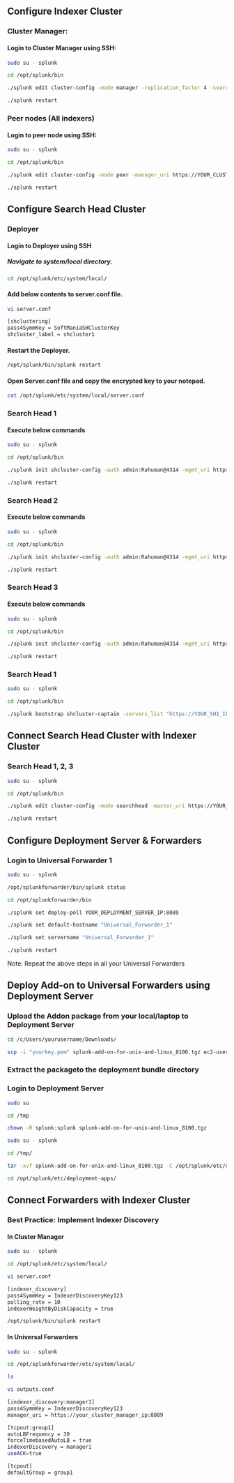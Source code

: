 
## Configure Indexer Cluster 

### Cluster Manager:

#### Login to Cluster Manager using SSH:
```bash
sudo su - splunk

cd /opt/splunk/bin

./splunk edit cluster-config -mode manager -replication_factor 4 -search_factor 3 -secret your_key -cluster_label cluster1

./splunk restart

```

### Peer nodes (All indexers)

#### Login to peer node using SSH:
```bash
sudo su - splunk

cd /opt/splunk/bin

./splunk edit cluster-config -mode peer -manager_uri https://YOUR_CLUSTER_MANAGER_IP:8089 -replication_port 9887 -secret your_key

./splunk restart

```

## Configure Search Head Cluster

### Deployer 

#### Login to Deployer using SSH

##### Navigate to system/local directory.
```bash
cd /opt/splunk/etc/system/local/
```
#### Add below contents to server.conf file.
```bash
vi server.conf
```
```bash
[shclustering]
pass4SymmKey = SoftManiaSHClusterKey
shcluster_label = shcluster1
```
#### Restart the Deployer.

```bash
/opt/splunk/bin/splunk restart
```

#### Open Server.conf file and copy the encrypted key to your notepad.

```bash
cat /opt/splunk/etc/system/local/server.conf
```


### Search Head 1

#### Execute below commands
```bash
sudo su - splunk

cd /opt/splunk/bin

./splunk init shcluster-config -auth admin:Rahuman@4314 -mgmt_uri https://SH1_IP:8089 -replication_port 9000 -replication_factor 3 -conf_deploy_fetch_url http://DEPLOYER_IP:8089 -secret pass_4_Symm_Key -shcluster_label shcluster1

./splunk restart
```
### Search Head 2

#### Execute below commands
```bash
sudo su - splunk

cd /opt/splunk/bin

./splunk init shcluster-config -auth admin:Rahuman@4314 -mgmt_uri https://SH2_IP:8089 -replication_port 9000 -replication_factor 3 -conf_deploy_fetch_url http://DEPLOYER_IP:8089 -secret pass_4_Symm_Key -shcluster_label shcluster1

./splunk restart
```
### Search Head 3

#### Execute below commands
```bash
sudo su - splunk

cd /opt/splunk/bin

./splunk init shcluster-config -auth admin:Rahuman@4314 -mgmt_uri https://SH3_IP:8089 -replication_port 9000 -replication_factor 3 -conf_deploy_fetch_url http://DEPLOYER_IP:8089 -secret pass_4_Symm_Key -shcluster_label shcluster1

./splunk restart
```
### Search Head 1
```bash
sudo su - splunk

cd /opt/splunk/bin

./splunk bootstrap shcluster-captain -servers_list "https://YOUR_SH1_IP:8089,https://YOUR_SH2_IP:8089,https://YOUR_SH3_IP:8089" -auth admin:YOUR_SH!_PASSWORD

```

## Connect Search Head Cluster with Indexer Cluster

### Search Head 1, 2, 3
```bash
sudo su - splunk

cd /opt/splunk/bin

./splunk edit cluster-config -mode searchhead -master_uri https://YOUR_CLUSTER_MANAGER_IP:8089 -secret YOUR_SEARCH_HEAD_PASSWORD 

./splunk restart

```

## Configure Deployment Server & Forwarders

### Login to Universal Forwarder 1

```bash
sudo su - splunk

/opt/splunkforwarder/bin/splunk status

cd /opt/splunkforwarder/bin

./splunk set deploy-poll YOUR_DEPLOYMENT_SERVER_IP:8089

./splunk set default-hostname "Universal_Forwarder_1"

./splunk set servername "Universal_Forwarder_1"

./splunk restart

```
Note: Repeat the above steps in all your Universal Forwarders


## Deploy Add-on to Universal Forwarders using Deployment Server

### Upload the Addon package from your local/laptop to Deployment Server

```bash
cd /c/Users/yourusername/Downloads/

scp -i "yourkey.pem" splunk-add-on-for-unix-and-linux_8100.tgz ec2-user@your_public_ip_or_dns:/tmp

```

### Extract the packageto the deployment bundle directory

### Login to Deployment Server

```bash
sudo su 

cd /tmp

chown -R splunk:splunk splunk-add-on-for-unix-and-linux_8100.tgz

sudo su - splunk

cd /tmp/

tar -xvf splunk-add-on-for-unix-and-linux_8100.tgz -C /opt/splunk/etc/deployment-apps/

cd /opt/splunk/etc/deployment-apps/

```

## Connect Forwarders with Indexer Cluster

### Best Practice: Implement Indexer Discovery

#### In Cluster Manager

```bash
sudo su - splunk

cd /opt/splunk/etc/system/local/

vi server.conf

[indexer_discovery]
pass4SymmKey = IndexerDiscoveryKey123
polling_rate = 10
indexerWeightByDiskCapacity = true

/opt/splunk/bin/splunk restart

```

#### In Universal Forwarders

```bash
sudo su - splunk

cd /opt/splunkforwarder/etc/system/local/

ls

vi outputs.conf

[indexer_discovery:manager1]
pass4SymmKey = IndexerDiscoveryKey123
manager_uri = https://your_cluster_manager_ip:8089

[tcpout:group1]
autoLBFrequency = 30
forceTimebasedAutoLB = true
indexerDiscovery = manager1
useACK=true

[tcpout]
defaultGroup = group1

```
